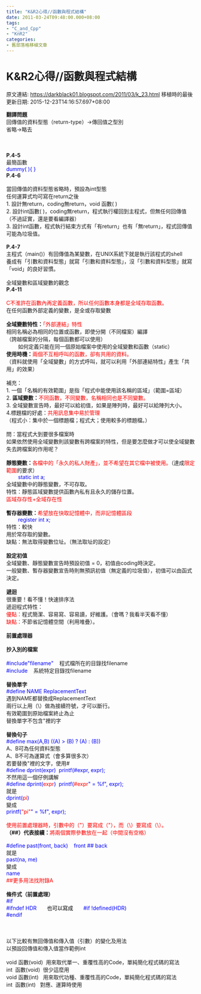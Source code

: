 ```yaml
---
title: "K&R2心得//函數與程式結構"
date: 2011-03-24T09:48:00.000+08:00
tags: 
- "C_and_Cpp"
- "KnR2"
categories:
- 舊部落格移植文章
---
```


# K&R2心得//函數與程式結構

原文連結: https://darkblack01.blogspot.com/2011/03/k_23.html
移植時的最後更新日期: 2015-12-23T14:16:57.697+08:00

<strong>翻譯問題</strong><br />回傳值的資料型態（return-type）→傳回值之型別<br />省略→略去<br /><br /><a name='more'></a><br /><br /><strong>P.4-5</strong><br />最簡函數<br /><span style="color: blue;">dummy( ){ }</span><br /><strong>P.4-6</strong><br /><br />當回傳值的資料型態省略時，預設為int型態<br />任何運算式均可寫在return之後<br />1. 設計無return，coding無return，void 函數( )<br />2. 設計int函數( )，coding無return，程式執行權回到主程式，但無任何回傳值（不過証實，還是要看編譯器）<br />3. 設計int函數，程式執行結束方式有「有return」也有「無return」，程式回傳值可能為垃圾值。<br /><br /><strong>P.4-7</strong><br />主程式（main()）有回傳值為某變數，在UNIX系統下就是執行該程式的shell<br />養成有「引數和資料型態」就寫「引數和資料型態」，沒「引數和資料型態」就寫「void」的良好習慣。<br /><br />全域變數和區域變數的觀念<br /><strong>P.4-11</strong><br /><br /><span style="color: red;">C不淮許在函數內再定義函數，所以任何函數本身都是全域存取函數。</span><br />在任何函數外部定義的變數，是全或存取變數<br /><br /><strong>全域變數特性：</strong><span style="color: red;">「外部連結」特性</span><br />相同名稱必為相同的位置或函數，即使分開（不同檔案）編譯<br />（誇越檔案的分隔，每個函數都可以使用）<br />&nbsp;&nbsp; &nbsp; &nbsp; &nbsp;如何定義只能在同一個原始檔案中使用的全域變數和函數（static）<br /><strong>使用時機：</strong><span style="color: red;">兩個不互相呼叫的函數，卻有共用的資料。</span><br />（資料就使用「全域變數」的方式呼叫，就可以利用「外部連結特性」產生「共用」的效果）<br /><br />補充：<br />1. 一個「名稱的有效範圍」是指「程式中能使用該名稱的區域」（範圍=區域）<br />2. <strong>區域變數：</strong><span style="color: red;">不同函數，不同變數，名稱相同也是不同變數。</span><br />3. 全域變數宣告時，最好可以給初值，如果是陣列時，最好可以給陣列大小。<br />4.標題檔的好處：<span style="color: red;">共用訊息集中易於管理</span><br />（程式小：集中於一個標題檔；程式大；使用較多的標題檔。）<br /><br />問：當程式大到要很多檔案時<br />如果依然使用全域變數則該變數有跨檔案的特性，但是要怎麼做才可以使全域變數失去跨檔案的作用呢？<br /><br /><strong>靜態變數：</strong><span style="color: red;">各檔中的「永久的私人財產」，並不希望在其它檔中被使用。</span>（達成<span style="color: red;">限定範圍</span>的要求）<br /><span style="color: blue;">&nbsp;&nbsp; &nbsp; &nbsp; &nbsp;static int a;</span><br />全域變數中的靜態變數，不可存取。<br />特性：靜態區域變數提供函數內私有且永久的儲存位置。<br /><span style="color: red;">區域存存性+全域存在性</span><br /><br /><strong>暫存器變數：</strong><span style="color: red;">希望放在快取記憶體中，而非記憶體區段</span><br /><span style="color: blue;">&nbsp;&nbsp; &nbsp; &nbsp; &nbsp;register int x;</span><br />特性：較快<br />用於常存取的變數。<br />缺點：無法取得變數位址。（無法取址的設定）<br /><br /><strong>設定初值</strong><br />全域變數、靜態變數宣告時預設初值 = 0，初值由coding時決定。<br />一般變數、暫存器變數宣告時則無預訊初值（無定義的垃圾值），初值可以由函式決定。<br /><br /><strong>遞迴</strong><br />很重要！看不懂！快速排序法<br />遞迴程式特性：<br /><span style="color: red;">優點：</span>程式簡潔、容易寫、容易讀，好維護。（會嗎？我看半天看不懂）<br /><span style="color: red;">缺點：</span>不節省記憶體空間（利用堆疊）。<br /><br /><strong>前置處理器</strong><br /><br /><strong>抄入別的檔案</strong><br /><br /><span style="color: blue;">#include"filename"</span> &nbsp; &nbsp;程式檔所在的目錄找filename<br /><span style="color: blue;">#include</span> &nbsp; &nbsp;系統特定目錄找filename<br /><br /><strong>替換單字</strong><br /><span style="color: blue;">#define NAME ReplacementText</span><br />遇到NAME都替換成ReplacementText<br />兩行以上用（\）做為接續符號，才可以斷行。<br />有效範圍到原始檔案終止為止<br />替換單字不包含"裡的字<br /><br /><strong>替換句子</strong><br /><span style="color: blue;">#define max(A,B) ((A) &gt; (B) ? (A) : (B))</span><br />A、B可為任何資料型態<br />A、B不可為運算式（會多算很多次）<br />若要替換"裡的文字，使用#<br /><span style="color: blue;">#define dprint(expr) &nbsp;printf(#expr, expr);</span><br />不然用這一個仔例講解<br /><span style="color: blue;">#define dprint(<span style="color: red;">expr</span>) &nbsp;printf(<span style="color: red;">#expr</span>" = %f", expr);</span><br />就是<br /><span style="color: blue;">dprint(<span style="color: red;">pi</span>)</span><br />變成<br /><span style="color: blue;">printf(<span style="color: red;">"pi"</span>" = %f", expr);</span><br /><br /><span style="color: red;">使用前置處理器時，引數中的（"）要寫成（\"），而（\）要寫成（\\）。</span><br /><strong>（##）代表接續：</strong><span style="color: red;">將兩個實際參數放在一起（中間沒有空格）</span><br /><br /><span style="color: blue;">#define past(front, back) &nbsp; &nbsp;front ## back</span><br />就是<br /><span style="color: blue;">past(na, me)</span><br />變成<br /><span style="color: blue;">name</span><br /><span style="color: red;">##更多用法找附錄A</span><br /><br /><strong>條件式（前置處理）</strong><br /><span style="color: blue;">#if</span><br /><span style="color: blue;">#ifndef HDR &nbsp; &nbsp; &nbsp; <span style="color: black;">也可以寫成</span> &nbsp; &nbsp; &nbsp; #if !defined(HDR)</span><br /><span style="color: blue;">#endif</span><br /><br /><br /><br />以下比較有無回傳值和傳入值（引數）的變化及用法<br />以預設回傳值和傳入值當作範例int<br /><br />void 函數(void) &nbsp;用來取代單一、重覆性高的Code，單純簡化程式碼的寫法<br />int &nbsp;函數(void) &nbsp;很少這麼用<br />void 函數(int) &nbsp; 用來取代功種、重覆性高的Code，單純簡化程式碼的寫法<br />int &nbsp;函數(int) &nbsp; 對應、運算時使用
